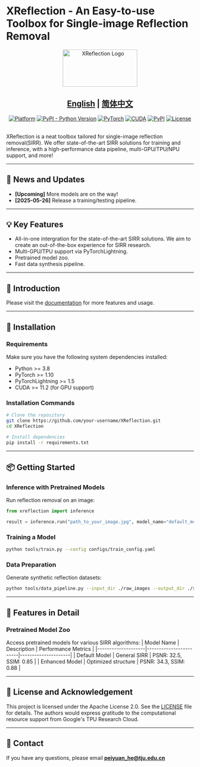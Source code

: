 # XReflection - An Easy-to-use Toolbox for Single-image Reflection Removal


<div align="center"><img src="./docs/logo/test111.png" alt="XReflection Logo" width="200" height="100"/></div>

## <div align="center"><b><a href="README.md">English</a> | <a href="README_CN.md">简体中文</a></b></div>



<div align="center">
  <a href="https://img.shields.io/badge/platform-Linux%7CWindows%7CmacOS-blue"><img src="https://img.shields.io/badge/platform-Linux%7CWindows%7CmacOS-blue" alt="Platform" /></a>
  <a href="https://img.shields.io/pypi/pyversions/mmcv"><img src="https://img.shields.io/pypi/pyversions/mmcv" alt="PyPI - Python Version" /></a>
  <a href="https://pytorch.org/get-started/previous-versions/"><img src="https://img.shields.io/badge/pytorch-1.8~2.0-orange" alt="PyTorch" /></a>
  <a href="https://developer.nvidia.com/cuda-downloads"><img src="https://img.shields.io/badge/cuda-10.1~11.8-green" alt="CUDA" /></a>
  <a href="https://img.shields.io/pypi/v/mmcv"><img src="https://img.shields.io/pypi/v/mmcv" alt="PyPI" /></a>
  <a href="https://img.shields.io/github/license/open-mmlab/mmcv.svg"><img src="https://img.shields.io/github/license/open-mmlab/mmcv.svg" alt="License" /></a>
</div>

<br>

XReflection is a neat toolbox tailored for single-image reflection removal(SIRR). We offer state-of-the-art SIRR solutions for training and inference, with a high-performance data pipeline, multi-GPU/TPU/NPU support, and more!


---
## 📰 News and Updates

- **[Upcoming]** More models are on the way!
- **[2025-05-26]** Release a training/testing pipeline. 

---
## 💡 Key Features

+ All-in-one intergration for the state-of-the-art SIRR solutions. We aim to create an out-of-the-box experience for SIRR research.
+ Multi-GPU/TPU support via PyTorchLightning. 
+ Pretrained model zoo.
+ Fast data synthesis pipeline.
---
## 📝 Introduction

Please visit the [documentation](https://xreflection.readthedocs.io/en/latest/) for more features and usage.


---

## 🚀 Installation

### Requirements
Make sure you have the following system dependencies installed:
- Python >= 3.8
- PyTorch >= 1.10
- PyTorchLightning >= 1.5
- CUDA >= 11.2 (for GPU support)

### Installation Commands
```bash
# Clone the repository
git clone https://github.com/your-username/XReflection.git
cd XReflection

# Install dependencies
pip install -r requirements.txt
```

---

## 📦 Getting Started

### Inference with Pretrained Models
Run reflection removal on an image:
```python
from xreflection import inference

result = inference.run("path_to_your_image.jpg", model_name="default_model")
```

### Training a Model
```bash
python tools/train.py --config configs/train_config.yaml
```

### Data Preparation
Generate synthetic reflection datasets:
```bash
python tools/data_pipeline.py --input_dir ./raw_images --output_dir ./synthetic_data
```

---

## 🌟 Features in Detail

### Pretrained Model Zoo
Access pretrained models for various SIRR algorithms:
| Model Name         | Description            | Performance Metrics |
|--------------------|------------------------|---------------------|
| Default Model      | General SIRR           | PSNR: 32.5, SSIM: 0.85 |
| Enhanced Model     | Optimized structure    | PSNR: 34.3, SSIM: 0.88 |


<!-- ---

## 📄 Citation

If you find XReflection useful in your research or work, please consider citing:
```bibtex
@misc{xreflection2024,
  title={XReflection: A Toolbox for Single-image Reflection Removal},
  author={Your Name},
  year={2024},
  howpublished={\url{https://github.com/your-username/XReflection}}
}
``` -->

---
## 🙏 License and Acknowledgement

This project is licensed under the Apache License 2.0. See the [LICENSE](LICENSE.md) file for details.
The authors would express gratitude to the computational resource support from Google's TPU Research Cloud.


---

## 📧 Contact

If you have any questions, please email **peiyuan_he@tju.edu.cn**




